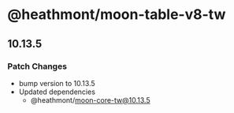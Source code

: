 # @heathmont/moon-table-v8-tw

## 10.13.5

### Patch Changes

- bump version to 10.13.5
- Updated dependencies
  - @heathmont/moon-core-tw@10.13.5
